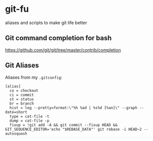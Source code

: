 # git-fu
aliases and scripts to make git life better

## Git command completion for bash
https://github.com/git/git/tree/master/contrib/completion

## Git Aliases

Aliases from my `.gitconfig`:

```
[alias]
  co = checkout
  ci = commit
  st = status
  br = branch
  hist = log --pretty=format:\"%h %ad | %s%d [%an]\" --graph --date=short
  type = cat-file -t
  dump = cat-file -p
  fixup = !git add -A && git commit --fixup HEAD && GIT_SEQUENCE_EDITOR='echo "$REBASE_DATA"' git rebase -i HEAD~2 --autosquash
```
